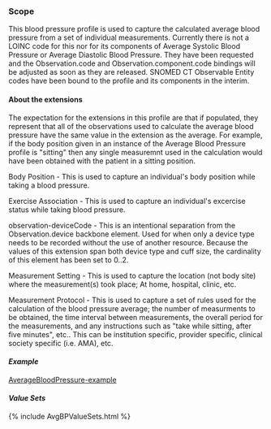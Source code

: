 ### Scope

This blood pressure profile is used to capture the calculated average blood pressure from a set of individual measurements.  Currently there is not a LOINC code for this nor for its components of Average Systolic Blood Pressure or Average Diastolic Blood Pressure.  They have been requested and the Observation.code and Observation.component.code bindings will be adjusted as soon as they are released.  SNOMED CT Observable Entity codes have been bound to the profile and its components in the interim.

#### About the extensions

The expectation for the extensions in this profile are that if populated, they represent that all of the observations used to calculate the average blood pressure have the same value in the extension as the average.  For example, if the body position given in an instance of the Average Blood Pressure profile is "sitting" then any single measuremnt used in the calculation would have been obtained with the patient in a sitting position.

Body Position - This is used to capture an individual's body position while taking a blood pressure.

Exercise Association - This is used to capture an individual's excercise status while taking blood pressure.

observation-deviceCode - This is an intentional separation from the Observation.device backbone element.  Used for when only a device type needs to be recorded without the use of another resource.  Because the values of this extension span both device type and cuff size, the cardinality of this element has been set to 0..2.

Measurement Setting - This is used to capture the location (not body site) where the measurement(s) took place; At home, hospital, clinic, etc.

Measurement Protocol - This is used to capture a set of rules used for the calculation of the blood pressure average; the number of measurments to be obtained, the time interval between measurements, the overall period for the measurements, and any instructions such as "take while sitting, after five minutes", etc..  This can be institution specific, provider specific, clinical society specific (i.e. AMA), etc.

#### *Example*

[AverageBloodPressure-example](Observation-AverageBloodPressure-example.html)

#### *Value Sets*

{% include AvgBPValueSets.html %}